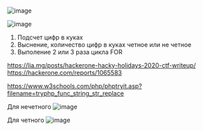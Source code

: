 ![image](https://github.com/stensil4rt/CodeBy/assets/62753044/0c42587c-1c6a-4ed8-bd5e-8295ec5badca)

![image](https://github.com/stensil4rt/CodeBy/assets/62753044/7e98b535-5369-46e6-8909-abc5ec4dd9ba)

1. Подсчет цифр в куках
2. Выснение, количество цифр в куках четное или не четное
3. Выполение 2 или 3 раза цикла FOR

https://lia.mg/posts/hackerone-hacky-holidays-2020-ctf-writeup/
https://hackerone.com/reports/1065583

https://www.w3schools.com/php/phptryit.asp?filename=tryphp_func_string_str_replace

Для нечетного
![image](https://github.com/stensil4rt/CodeBy/assets/62753044/ec6864c6-fd04-4a88-bc53-849260406602)
 
Для четного
![image](https://github.com/stensil4rt/CodeBy/assets/62753044/fc6caac5-64dd-4099-bd4a-5be33a3cb11e)

